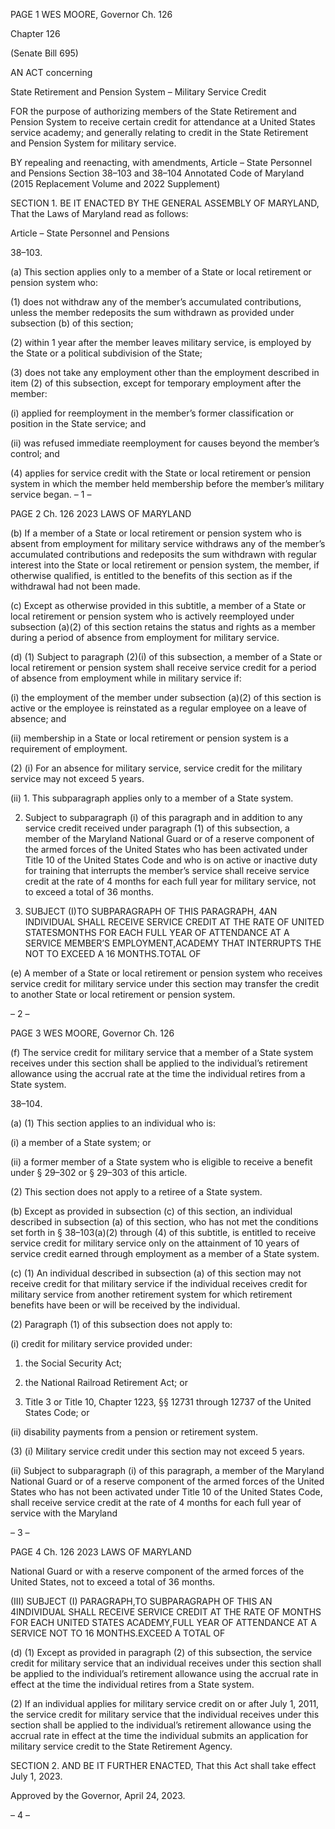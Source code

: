 PAGE 1
WES MOORE, Governor Ch. 126

Chapter 126

(Senate Bill 695)

AN ACT concerning

State Retirement and Pension System – Military Service Credit

FOR the purpose of authorizing members of the State Retirement and Pension System to
receive certain credit for attendance at a United States service academy; and
generally relating to credit in the State Retirement and Pension System for military
service.

BY repealing and reenacting, with amendments,
Article – State Personnel and Pensions
Section 38–103 and 38–104
Annotated Code of Maryland
(2015 Replacement Volume and 2022 Supplement)

SECTION 1. BE IT ENACTED BY THE GENERAL ASSEMBLY OF MARYLAND,
That the Laws of Maryland read as follows:

Article – State Personnel and Pensions

38–103.

(a) This section applies only to a member of a State or local retirement or pension
system who:

(1) does not withdraw any of the member’s accumulated contributions,
unless the member redeposits the sum withdrawn as provided under subsection (b) of this
section;

(2) within 1 year after the member leaves military service, is employed by
the State or a political subdivision of the State;

(3) does not take any employment other than the employment described in
item (2) of this subsection, except for temporary employment after the member:

(i) applied for reemployment in the member’s former classification
or position in the State service; and

(ii) was refused immediate reemployment for causes beyond the
member’s control; and

(4) applies for service credit with the State or local retirement or pension
system in which the member held membership before the member’s military service began.
– 1 –

PAGE 2
Ch. 126 2023 LAWS OF MARYLAND

(b) If a member of a State or local retirement or pension system who is absent
from employment for military service withdraws any of the member’s accumulated
contributions and redeposits the sum withdrawn with regular interest into the State or
local retirement or pension system, the member, if otherwise qualified, is entitled to the
benefits of this section as if the withdrawal had not been made.

(c) Except as otherwise provided in this subtitle, a member of a State or local
retirement or pension system who is actively reemployed under subsection (a)(2) of this
section retains the status and rights as a member during a period of absence from
employment for military service.

(d) (1) Subject to paragraph (2)(i) of this subsection, a member of a State or
local retirement or pension system shall receive service credit for a period of absence from
employment while in military service if:

(i) the employment of the member under subsection (a)(2) of this
section is active or the employee is reinstated as a regular employee on a leave of absence;
and

(ii) membership in a State or local retirement or pension system is a
requirement of employment.

(2) (i) For an absence for military service, service credit for the military
service may not exceed 5 years.

(ii) 1. This subparagraph applies only to a member of a State
system.

2. Subject to subparagraph (i) of this paragraph and in
addition to any service credit received under paragraph (1) of this subsection, a member of
the Maryland National Guard or of a reserve component of the armed forces of the United
States who has been activated under Title 10 of the United States Code and who is on active
or inactive duty for training that interrupts the member’s service shall receive service credit
at the rate of 4 months for each full year for military service, not to exceed a total of 36
months.

3. SUBJECT (I)TO SUBPARAGRAPH OF THIS
PARAGRAPH, 4AN INDIVIDUAL SHALL RECEIVE SERVICE CREDIT AT THE RATE OF
UNITED STATESMONTHS FOR EACH FULL YEAR OF ATTENDANCE AT A SERVICE
MEMBER’S EMPLOYMENT,ACADEMY THAT INTERRUPTS THE NOT TO EXCEED A
16 MONTHS.TOTAL OF

(e) A member of a State or local retirement or pension system who receives service
credit for military service under this section may transfer the credit to another State or
local retirement or pension system.

– 2 –

PAGE 3
WES MOORE, Governor Ch. 126

(f) The service credit for military service that a member of a State system receives
under this section shall be applied to the individual’s retirement allowance using the
accrual rate at the time the individual retires from a State system.

38–104.

(a) (1) This section applies to an individual who is:

(i) a member of a State system; or

(ii) a former member of a State system who is eligible to receive a
benefit under § 29–302 or § 29–303 of this article.

(2) This section does not apply to a retiree of a State system.

(b) Except as provided in subsection (c) of this section, an individual described in
subsection (a) of this section, who has not met the conditions set forth in § 38–103(a)(2)
through (4) of this subtitle, is entitled to receive service credit for military service only on
the attainment of 10 years of service credit earned through employment as a member of a
State system.

(c) (1) An individual described in subsection (a) of this section may not receive
credit for that military service if the individual receives credit for military service from
another retirement system for which retirement benefits have been or will be received by
the individual.

(2) Paragraph (1) of this subsection does not apply to:

(i) credit for military service provided under:

1. the Social Security Act;

2. the National Railroad Retirement Act; or

3. Title 3 or Title 10, Chapter 1223, §§ 12731 through 12737
of the United States Code; or

(ii) disability payments from a pension or retirement system.

(3) (i) Military service credit under this section may not exceed 5 years.

(ii) Subject to subparagraph (i) of this paragraph, a member of the
Maryland National Guard or of a reserve component of the armed forces of the United
States who has not been activated under Title 10 of the United States Code, shall receive
service credit at the rate of 4 months for each full year of service with the Maryland

– 3 –

PAGE 4
Ch. 126 2023 LAWS OF MARYLAND

National Guard or with a reserve component of the armed forces of the United States, not
to exceed a total of 36 months.

(III) SUBJECT (I) PARAGRAPH,TO SUBPARAGRAPH OF THIS AN
4INDIVIDUAL SHALL RECEIVE SERVICE CREDIT AT THE RATE OF MONTHS FOR EACH
UNITED STATES ACADEMY,FULL YEAR OF ATTENDANCE AT A SERVICE NOT TO
16 MONTHS.EXCEED A TOTAL OF

(d) (1) Except as provided in paragraph (2) of this subsection, the service credit
for military service that an individual receives under this section shall be applied to the
individual’s retirement allowance using the accrual rate in effect at the time the individual
retires from a State system.

(2) If an individual applies for military service credit on or after July 1,
2011, the service credit for military service that the individual receives under this section
shall be applied to the individual’s retirement allowance using the accrual rate in effect at
the time the individual submits an application for military service credit to the State
Retirement Agency.

SECTION 2. AND BE IT FURTHER ENACTED, That this Act shall take effect July
1, 2023.

Approved by the Governor, April 24, 2023.

– 4 –